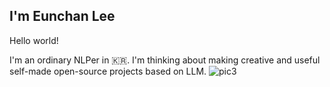 
## I'm Eunchan Lee

Hello world! 

I'm an ordinary NLPer in 🇰🇷. I'm thinking about making creative and useful self-made open-source projects based on LLM.
![pic3](https://github.com/purang2/purang2/assets/46081500/de055688-cf1a-4e87-977b-b5c9d1c737f4)





